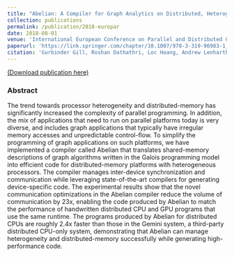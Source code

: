 ```yaml
---
title: "Abelian: A Compiler for Graph Analytics on Distributed, Heterogeneous Platforms"
collection: publications
permalink: /publication/2018-europar
date: 2018-08-01
venue: 'International European Conference on Parallel and Distributed Computing (Euro-Par)'
paperurl: 'https://link.springer.com/chapter/10.1007/978-3-319-96983-1_18'
citation: 'Gurbinder Gill, Roshan Dathathri, Loc Hoang, Andrew Lenharth, Keshav Pingali, “Abelian: A Compiler for Graph Analytics on Distributed, Heterogeneous Platforms,” Proceedings of the 24th International European Conference on Parallel and Distributed Computing (Euro-Par), August 2018.'
---
```

[(Download publication here)](https://www.cs.utexas.edu/~roshan/Abelian.pdf)

### Abstract

The trend towards processor heterogeneity and distributed-memory has significantly increased the complexity of parallel programming. In addition, the mix of applications that need to run on parallel platforms today is very diverse, and includes graph applications that typically have irregular memory accesses and unpredictable control-flow. To simplify the programming of graph applications on such platforms, we have implemented a compiler called Abelian that translates shared-memory descriptions of graph algorithms written in the Galois programming model into efficient code for distributed-memory platforms with heterogeneous processors. The compiler manages inter-device synchronization and communication while leveraging state-of-the-art compilers for generating device-specific code. The experimental results show that the novel communication optimizations in the Abelian compiler reduce the volume of communication by 23x, enabling the code produced by Abelian to match the performance of handwritten distributed CPU and GPU programs that use the same runtime. The programs produced by Abelian for distributed CPUs are roughly 2.4x faster than those in the Gemini system, a third-party distributed CPU-only system, demonstrating that Abelian can manage heterogeneity and distributed-memory successfully while generating high-performance code.

